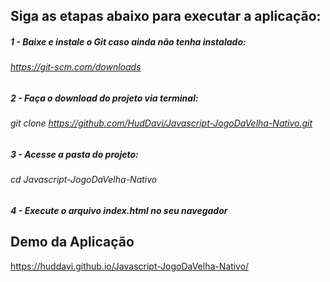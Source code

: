 ## Siga as etapas abaixo para executar a aplicação:
##### 1 - Baixe e instale o Git caso ainda não tenha instalado:
###### https://git-scm.com/downloads
##### 2 - Faça o download do projeto via terminal:
###### git clone https://github.com/HudDavi/Javascript-JogoDaVelha-Nativo.git
##### 3 - Acesse a pasta do projeto:
###### cd Javascript-JogoDaVelha-Nativo
##### 4 - Execute o arquivo index.html no seu navegador
## Demo da Aplicação
https://huddavi.github.io/Javascript-JogoDaVelha-Nativo/